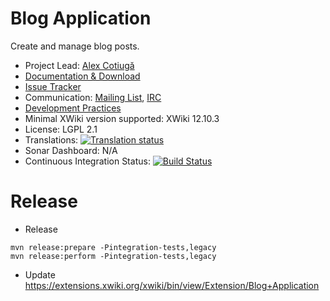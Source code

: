 # Blog Application

Create and manage blog posts.

* Project Lead: [Alex Cotiugă](http://www.xwiki.org/xwiki/bin/view/XWiki/acotiuga)
* [Documentation & Download](http://extensions.xwiki.org/xwiki/bin/view/Extension/Blog+Application)
* [Issue Tracker](https://jira.xwiki.org/browse/BLOG)
* Communication: [Mailing List](http://dev.xwiki.org/xwiki/bin/view/Community/MailingLists), [IRC](http://dev.xwiki.org/xwiki/bin/view/Community/IRC)
* [Development Practices](http://dev.xwiki.org)
* Minimal XWiki version supported: XWiki 12.10.3
* License: LGPL 2.1
* Translations: [![Translation status](https://l10n.xwiki.org/widgets/xwiki-contrib/-/blog-translations/svg-badge.svg)](https://l10n.xwiki.org/projects/xwiki-contrib/blog-translations/)
* Sonar Dashboard: N/A
* Continuous Integration Status: [![Build Status](http://ci.xwiki.org/job/XWiki%20Contrib/job/application-blog/job/master/badge/icon)](http://ci.xwiki.org/job/XWiki%20Contrib/job/application-blog/job/master/)

# Release

* Release

```
mvn release:prepare -Pintegration-tests,legacy
mvn release:perform -Pintegration-tests,legacy
```

* Update https://extensions.xwiki.org/xwiki/bin/view/Extension/Blog+Application
